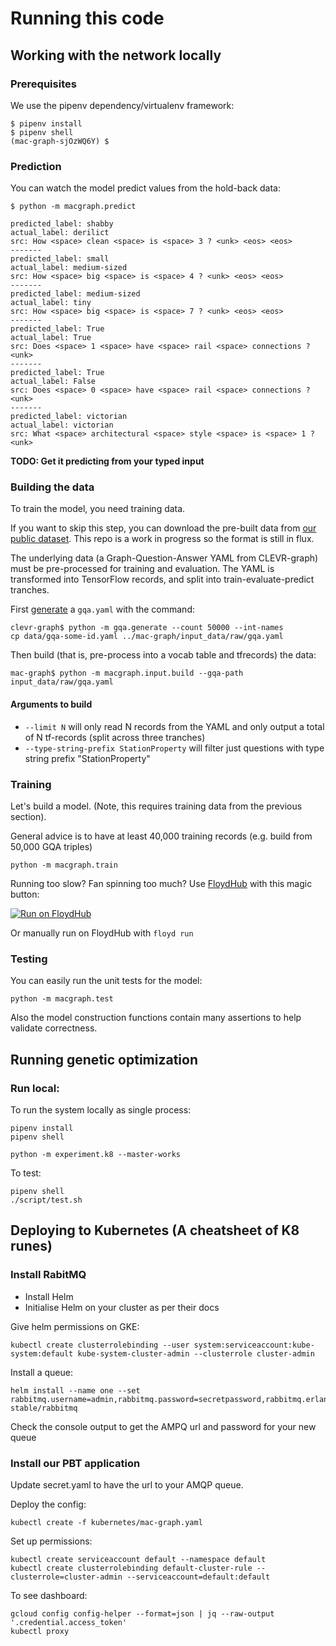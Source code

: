 
# Running this code

## Working with the network locally

### Prerequisites

We use the pipenv dependency/virtualenv framework:
```shell
$ pipenv install
$ pipenv shell
(mac-graph-sjOzWQ6Y) $
```

### Prediction

You can watch the model predict values from the hold-back data:
```shell
$ python -m macgraph.predict

predicted_label: shabby
actual_label: derilict
src: How <space> clean <space> is <space> 3 ? <unk> <eos> <eos>
-------
predicted_label: small
actual_label: medium-sized
src: How <space> big <space> is <space> 4 ? <unk> <eos> <eos>
-------
predicted_label: medium-sized
actual_label: tiny
src: How <space> big <space> is <space> 7 ? <unk> <eos> <eos>
-------
predicted_label: True
actual_label: True
src: Does <space> 1 <space> have <space> rail <space> connections ? <unk>
-------
predicted_label: True
actual_label: False
src: Does <space> 0 <space> have <space> rail <space> connections ? <unk>
-------
predicted_label: victorian
actual_label: victorian
src: What <space> architectural <space> style <space> is <space> 1 ? <unk>
```

**TODO: Get it predicting from your typed input** 

### Building the data

To train the model, you need training data.

If you want to skip this step, you can download the pre-built data from [our public dataset](https://www.floydhub.com/davidmack/datasets/mac-graph). This repo is a work in progress so the format is still in flux.

The underlying data (a Graph-Question-Answer YAML from CLEVR-graph) must be pre-processed for training and evaluation. The YAML is transformed into TensorFlow records, and split into train-evaluate-predict tranches.

First [generate](https://github.com/Octavian-ai/clevr-graph) a `gqa.yaml` with the command:
```shell
clevr-graph$ python -m gqa.generate --count 50000 --int-names
cp data/gqa-some-id.yaml ../mac-graph/input_data/raw/gqa.yaml
```
Then build (that is, pre-process into a vocab table and tfrecords) the data:

```shell
mac-graph$ python -m macgraph.input.build --gqa-path input_data/raw/gqa.yaml
```

#### Arguments to build
 - `--limit N` will only read N records from the YAML and only output a total of N tf-records (split across three tranches)
 - `--type-string-prefix StationProperty` will filter just questions with type string prefix "StationProperty"


### Training

Let's build a model. (Note, this requires training data from the previous section).

General advice is to have at least 40,000 training records (e.g. build from 50,000 GQA triples)

```shell
python -m macgraph.train
```

Running too slow? Fan spinning too much? Use [FloydHub](https://docs.floydhub.com/guides/basics/install/) with this magic button:

[![Run on FloydHub](https://static.floydhub.com/button/button.svg)](https://floydhub.com/run)

Or manually run on FloydHub with `floyd run`

### Testing

You can easily run the unit tests for the model:

```shell
python -m macgraph.test
```

Also the model construction functions contain many assertions to help validate correctness.


## Running genetic optimization

### Run local:

To run the system locally as single process:
```shell
pipenv install
pipenv shell

python -m experiment.k8 --master-works
```


To test:
```shell
pipenv shell
./script/test.sh
```


## Deploying to Kubernetes (A cheatsheet of K8 runes)

### Install RabitMQ

- Install Helm
- Initialise Helm on your cluster as per their docs

Give helm permissions on GKE:
```
kubectl create clusterrolebinding --user system:serviceaccount:kube-system:default kube-system-cluster-admin --clusterrole cluster-admin
```

Install a queue:
```
helm install --name one --set rabbitmq.username=admin,rabbitmq.password=secretpassword,rabbitmq.erlangCookie=secretcookie     stable/rabbitmq
```

Check the console output to get the AMPQ url and password for your new queue

### Install our PBT application

Update secret.yaml to have the url to your AMQP queue.

Deploy the config:

```
kubectl create -f kubernetes/mac-graph.yaml
```

Set up permissions:
```
kubectl create serviceaccount default --namespace default
kubectl create clusterrolebinding default-cluster-rule --clusterrole=cluster-admin --serviceaccount=default:default
```


To see dashboard:
```
gcloud config config-helper --format=json | jq --raw-output '.credential.access_token'
kubectl proxy
```
